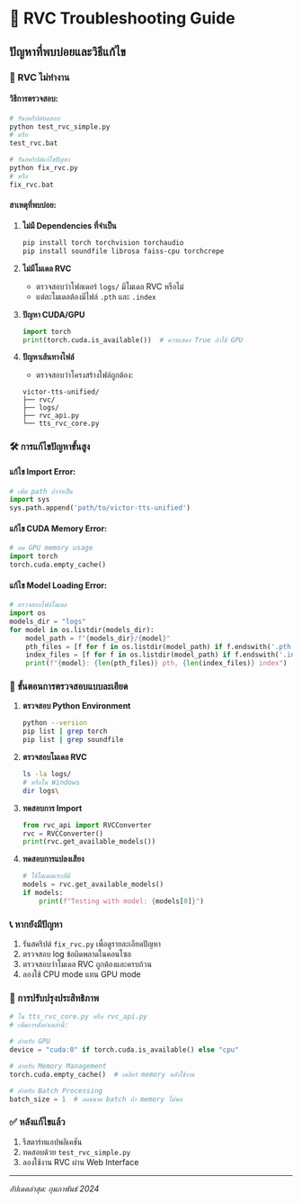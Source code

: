 # 🔧 RVC Troubleshooting Guide

## ปัญหาที่พบบ่อยและวิธีแก้ไข

### 🚨 RVC ไม่ทำงาน

#### วิธีการตรวจสอบ:
```bash
# รันสคริปต์ทดสอบ
python test_rvc_simple.py
# หรือ
test_rvc.bat

# รันสคริปต์แก้ไขปัญหา
python fix_rvc.py
# หรือ
fix_rvc.bat
```

#### สาเหตุที่พบบ่อย:

1. **ไม่มี Dependencies ที่จำเป็น**
   ```bash
   pip install torch torchvision torchaudio
   pip install soundfile librosa faiss-cpu torchcrepe
   ```

2. **ไม่มีโมเดล RVC**
   - ตรวจสอบว่าโฟลเดอร์ `logs/` มีโมเดล RVC หรือไม่
   - แต่ละโมเดลต้องมีไฟล์ `.pth` และ `.index`

3. **ปัญหา CUDA/GPU**
   ```python
   import torch
   print(torch.cuda.is_available())  # ควรแสดง True ถ้าใช้ GPU
   ```

4. **ปัญหาเส้นทางไฟล์**
   - ตรวจสอบว่าโครงสร้างไฟล์ถูกต้อง:
   ```
   victor-tts-unified/
   ├── rvc/
   ├── logs/
   ├── rvc_api.py
   └── tts_rvc_core.py
   ```

### 🛠️ การแก้ไขปัญหาขั้นสูง

#### แก้ไข Import Error:
```python
# เพิ่ม path ถ้าจำเป็น
import sys
sys.path.append('path/to/victor-tts-unified')
```

#### แก้ไข CUDA Memory Error:
```python
# ลด GPU memory usage
import torch
torch.cuda.empty_cache()
```

#### แก้ไข Model Loading Error:
```python
# ตรวจสอบไฟล์โมเดล
import os
models_dir = "logs"
for model in os.listdir(models_dir):
    model_path = f"{models_dir}/{model}"
    pth_files = [f for f in os.listdir(model_path) if f.endswith('.pth')]
    index_files = [f for f in os.listdir(model_path) if f.endswith('.index')]
    print(f"{model}: {len(pth_files)} pth, {len(index_files)} index")
```

### 🎯 ขั้นตอนการตรวจสอบแบบละเอียด

1. **ตรวจสอบ Python Environment**
   ```bash
   python --version
   pip list | grep torch
   pip list | grep soundfile
   ```

2. **ตรวจสอบโมเดล RVC**
   ```bash
   ls -la logs/
   # หรือใน Windows
   dir logs\
   ```

3. **ทดสอบการ Import**
   ```python
   from rvc_api import RVCConverter
   rvc = RVCConverter()
   print(rvc.get_available_models())
   ```

4. **ทดสอบการแปลงเสียง**
   ```python
   # ใช้โมเดลแรกที่มี
   models = rvc.get_available_models()
   if models:
       print(f"Testing with model: {models[0]}")
   ```

### 📞 หากยังมีปัญหา

1. รันสคริปต์ `fix_rvc.py` เพื่อดูรายละเอียดปัญหา
2. ตรวจสอบ log ข้อผิดพลาดในคอนโซล
3. ตรวจสอบว่าโมเดล RVC ถูกต้องและครบถ้วน
4. ลองใช้ CPU mode แทน GPU mode

### 🚀 การปรับปรุงประสิทธิภาพ

```python
# ใน tts_rvc_core.py หรือ rvc_api.py
# เพิ่มการตั้งค่าเหล่านี้:

# สำหรับ GPU
device = "cuda:0" if torch.cuda.is_available() else "cpu"

# สำหรับ Memory Management
torch.cuda.empty_cache()  # เคลียร์ memory หลังใช้งาน

# สำหรับ Batch Processing
batch_size = 1  # ลดขนาด batch ถ้า memory ไม่พอ
```

### ✅ หลังแก้ไขแล้ว

1. รีสตาร์ทแอปพลิเคชัน
2. ทดสอบด้วย `test_rvc_simple.py`
3. ลองใช้งาน RVC ผ่าน Web Interface

---

*อัปเดตล่าสุด: กุมภาพันธ์ 2024*
